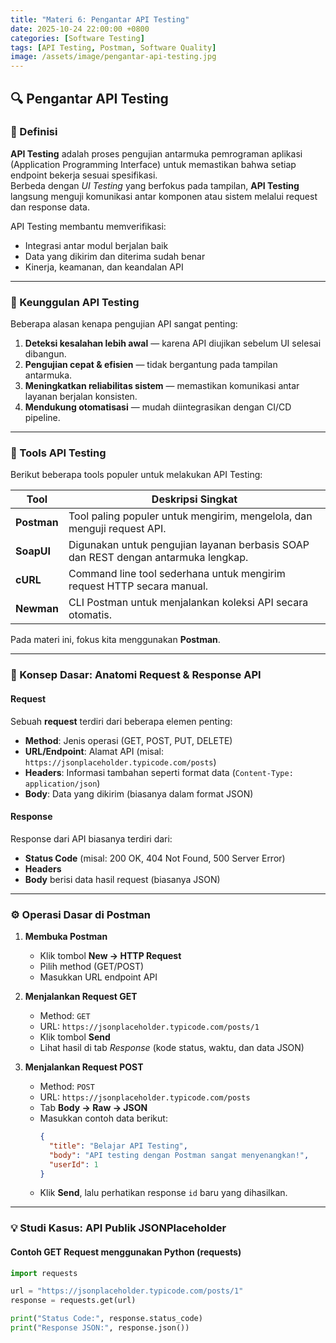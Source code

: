 ```yaml
---
title: "Materi 6: Pengantar API Testing"
date: 2025-10-24 22:00:00 +0800
categories: [Software Testing]
tags: [API Testing, Postman, Software Quality]
image: /assets/image/pengantar-api-testing.jpg
---
```


## 🔍 Pengantar API Testing

### 📘 Definisi
**API Testing** adalah proses pengujian antarmuka pemrograman aplikasi (Application Programming Interface) untuk memastikan bahwa setiap endpoint bekerja sesuai spesifikasi.  
Berbeda dengan *UI Testing* yang berfokus pada tampilan, **API Testing** langsung menguji komunikasi antar komponen atau sistem melalui request dan response data.

API Testing membantu memverifikasi:
- Integrasi antar modul berjalan baik  
- Data yang dikirim dan diterima sudah benar  
- Kinerja, keamanan, dan keandalan API  

---

### 🎯 Keunggulan API Testing
Beberapa alasan kenapa pengujian API sangat penting:
1. **Deteksi kesalahan lebih awal** — karena API diujikan sebelum UI selesai dibangun.  
2. **Pengujian cepat & efisien** — tidak bergantung pada tampilan antarmuka.  
3. **Meningkatkan reliabilitas sistem** — memastikan komunikasi antar layanan berjalan konsisten.  
4. **Mendukung otomatisasi** — mudah diintegrasikan dengan CI/CD pipeline.

---

### 🧰 Tools API Testing
Berikut beberapa tools populer untuk melakukan API Testing:

| Tool | Deskripsi Singkat |
|------|--------------------|
| **Postman** | Tool paling populer untuk mengirim, mengelola, dan menguji request API. |
| **SoapUI** | Digunakan untuk pengujian layanan berbasis SOAP dan REST dengan antarmuka lengkap. |
| **cURL** | Command line tool sederhana untuk mengirim request HTTP secara manual. |
| **Newman** | CLI Postman untuk menjalankan koleksi API secara otomatis. |

Pada materi ini, fokus kita menggunakan **Postman**.

---

### 🧩 Konsep Dasar: Anatomi Request & Response API

#### Request
Sebuah **request** terdiri dari beberapa elemen penting:
- **Method**: Jenis operasi (GET, POST, PUT, DELETE)
- **URL/Endpoint**: Alamat API (misal: `https://jsonplaceholder.typicode.com/posts`)
- **Headers**: Informasi tambahan seperti format data (`Content-Type: application/json`)
- **Body**: Data yang dikirim (biasanya dalam format JSON)

#### Response
Response dari API biasanya terdiri dari:
- **Status Code** (misal: 200 OK, 404 Not Found, 500 Server Error)
- **Headers**
- **Body** berisi data hasil request (biasanya JSON)

---

### ⚙️ Operasi Dasar di Postman

1. **Membuka Postman**
   - Klik tombol **New → HTTP Request**
   - Pilih method (GET/POST)
   - Masukkan URL endpoint API

2. **Menjalankan Request GET**
   - Method: `GET`  
   - URL: `https://jsonplaceholder.typicode.com/posts/1`  
   - Klik tombol **Send**  
   - Lihat hasil di tab *Response* (kode status, waktu, dan data JSON)

3. **Menjalankan Request POST**
   - Method: `POST`  
   - URL: `https://jsonplaceholder.typicode.com/posts`  
   - Tab **Body → Raw → JSON**  
   - Masukkan contoh data berikut:
     ```json
     {
       "title": "Belajar API Testing",
       "body": "API testing dengan Postman sangat menyenangkan!",
       "userId": 1
     }
     ```
   - Klik **Send**, lalu perhatikan response `id` baru yang dihasilkan.

---

### 💡 Studi Kasus: API Publik JSONPlaceholder

#### Contoh GET Request menggunakan Python (requests)
```python
import requests

url = "https://jsonplaceholder.typicode.com/posts/1"
response = requests.get(url)

print("Status Code:", response.status_code)
print("Response JSON:", response.json())
